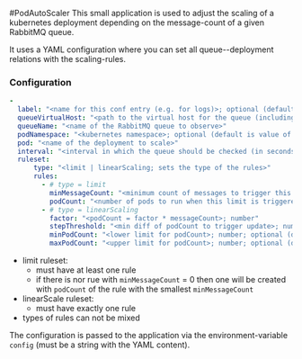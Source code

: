 #PodAutoScaler
This small application is used to adjust the scaling of a kubernetes deployment
depending on the message-count of a given RabbitMQ queue.

It uses a YAML configuration where you can set all queue--deployment relations
with the scaling-rules.

### Configuration

````yaml
-
  label: "<name for this conf entry (e.g. for logs)>; optional (default is '_unnamed_')"
  queueVirtualHost: "<path to the virtual host for the queue (including leading slash)>; optional (default is '/')"
  queueName: "<name of the RabbitMQ queue to observe>"
  podNamespace: "<kubernetes namespace>; optional (default is value of environment-var 'NAMESPACE')"
  pod: "<name of the deployment to scale>"
  interval: "<interval in which the queue should be checked (in seconds); number>"
  ruleset:
      type: "<limit | linearScaling; sets the type of the rules>"
      rules:
        - # type = limit
          minMessageCount: "<minimum count of messages to trigger this limit>; number"
          podCount: "<number of pods to run when this limit is triggered>; number"
        - # type = linearScaling
          factor: "<podCount = factor * messageCount>; number"
          stepThreshold: "<min diff of podCount to trigger update>; number; optional (default is 1)"
          minPodCount: "<lower limit for podCount>; number; optional (default: 1)"
          maxPodCount: "<upper limit for podCount>; number; optional (default: 9999)"
````

- limit ruleset:
  - must have at least one rule
  - if there is nor rue with `minMessageCount` = 0 then one will be created with `podCount` of the rule with the smallest `minMessageCount`
- linearScale ruleset:
  - must have exactly one rule
- types of rules can not be mixed

The configuration is passed to the application via the environment-variable `config` (must be a string with the YAML content).
